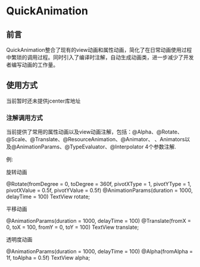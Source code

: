 # QuickAnimation
## 前言
QuickAnimation整合了现有的view动画和属性动画，简化了在日常动画使用过程中繁琐的调用过程。同时引入了编译时注解，自动生成动画类，进一步减少了开发者编写动画的工作量。
## 使用方式
当前暂时还未提供jcenter库地址
### 注解调用方式
当前提供了常用的属性动画以及view动画注解，包括：@Alpha、@Rotate、@Scale、@Translate、@ResourceAnimation、@Animator、
、Animators以及@AnimationParams、@TypeEvaluator、@Interpolator 4个参数注解.

例:

旋转动画

@Rotate(fromDegree = 0, toDegree = 360f, pivotXType = 1, pivotYType = 1, pivotXValue = 0.5f, pivotYValue = 0.5f)
@AnimationParams(duration = 1000, delayTime = 100)
TextView rotate;

平移动画

@AnimationParams(duration = 1000, delayTime = 100)
@Translate(fromX = 0, toX = 100, fromY = 0, toY = 100)
TextView translate;

透明度动画

@AnimationParams(duration = 1000, delayTime = 100)
@Alpha(fromAlpha = 1f, toAlpha = 0.5f)
TextView alpha;

